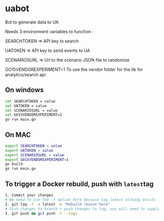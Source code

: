# uabot
Bot to generate data to UA

Needs 3 environment variables to function :

SEARCHTOKEN  => API key to search

UATOKEN      => API key to send events to UA

SCENARIOSURL => Url to the scenario JSON file to randomize

GO15VENDOREXPERIMENT=1
To use the vendor folder for the lib for analytics/search api

## On windows
```sh
set SEARCHTOKEN = value
set UATOKEN = value
set SCENARIOSURL = value
set GO15VENDOREXPERIMENT=1
go run main.go
```
## On MAC
```sh
export SEARCHTOKEN = value
export UATOKEN = value
export SCENARIOSURL = value
export GO15VENDOREXPERIMENT=1
go build
go run main.go
```

## To trigger a Docker rebuild, push with `latest`tag
```sh
1. Commit your changes
# We need to use the -f option here because tag latest already exists
2. git tag -f -a latest -m "Rebuild reason here"
# Push changes to branch + push changes to tag, you will need to supply credentials twice.
3. git push && git push -f --tags
```
